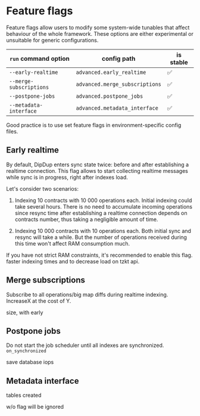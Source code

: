 # Feature flags

Feature flags allow users to modify some system-wide tunables that affect behaviour of the whole framework. These options are either experimental or unsuitable for generic configurations.

| `run` command option | config path | is stable |
| - | - | - |
| `--early-realtime` | `advanced.early_realtime` | ✅ |
| `--merge-subscriptions` | `advanced.merge_subscriptions` | ✅ |
| `--postpone-jobs` | `advanced.postpone_jobs` | ✅ |
| `--metadata-interface` | `advanced.metadata_interface` | ✅ |

Good practice is to use set feature flags in environment-specific config files.

## Early realtime

By default, DipDup enters sync state twice: before and after establishing a realtime connection. This flag allows to start collecting realtime messages while sync is in progress, right after indexes load.

Let's consider two scenarios:

1. Indexing 10 contracts with 10 000 operations each. Initial indexing could take several hours. There is no need to accumulate incoming operations since resync time after establishing a realtime connection depends on contracts number, thus taking a negligible amount of time.

2. Indexing 10 000 contracts with 10 operations each. Both initial sync and resync will take a while. But the number of operations received during this time won't affect RAM consumption much.

If you have not strict RAM constraints, it's recommended to enable this flag. faster indexing times and to decrease load on tzkt api.

## Merge subscriptions

Subscribe to all operations/big map diffs during realtime indexing. IncreaseX at the cost of Y.

size, with early

## Postpone jobs

Do not start the job scheduler until all indexes are synchronized. `on_synchronized`

save database iops

## Metadata interface

tables created

w/o flag will be ignored
